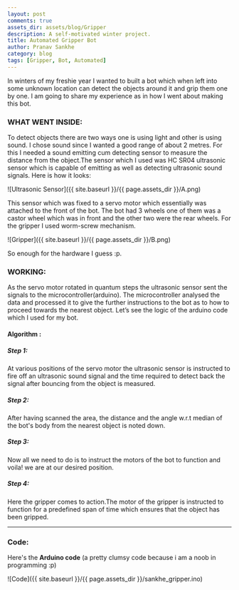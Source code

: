 ```yaml
---
layout: post
comments: true
assets_dir: assets/blog/Gripper
description: A self-motivated winter project.
title: Automated Gripper Bot
author: Pranav Sankhe
category: blog
tags: [Gripper, Bot, Automated]
---
```

In winters of my freshie year I wanted to built a bot which when left into some unknown location can detect the objects around it and grip them one by one. I am going to share my experience as in how I went about making this bot.

### WHAT WENT INSIDE:

To detect objects there are two ways one is using light and other is using sound. I chose sound since I wanted a good range of about 2 metres. For this I needed a sound emitting cum detecting sensor to measure the distance from the object.The sensor
which I used was HC SR04 ultrasonic sensor which is capable of emitting as well as detecting ultrasonic sound signals. Here is how it looks:

![Ultrasonic Sensor]({{ site.baseurl }}/{{ page.assets_dir }}/A.png)

This sensor which was fixed to a servo motor which essentially was attached to the front of the bot. The bot had 3 wheels one of them was a castor wheel which was in front and the other two were the rear wheels.
For the gripper I used worm-screw mechanism.

![Gripper]({{ site.baseurl }}/{{ page.assets_dir }}/B.png)

So enough for the hardware I guess :p.



### WORKING:
As the servo motor rotated in quantum steps the ultrasonic sensor sent the signals to the  microcontroller(arduino). The microcontroller analysed the data and processed it to give the further instructions to the bot as to how to proceed towards the nearest object. Let’s see the logic of the arduino code which I used for my bot.

#### Algorithm :

##### Step 1:
 At various positions of the servo motor the ultrasonic sensor is instructed to fire off an ultrasonic sound signal and the time required to detect back the signal after bouncing from the object is measured.

##### Step 2:
After having scanned the area, the distance and the angle w.r.t median of the bot's body from the nearest object is noted down.


##### Step 3:
 Now all we need to do is to instruct the motors of the bot to function and voila!  we are at our desired position. 

##### Step 4:
 Here the gripper comes to action.The motor of the gripper is instructed to function for a predefined span of time which ensures that the object has been gripped.

---
### Code:

Here's the **Arduino code** (a pretty clumsy code because i am a noob in programming :p)

![Code]({{ site.baseurl }}/{{ page.assets_dir }}/sankhe_gripper.ino)

